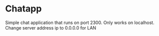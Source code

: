 # Chatapp

Simple chat application that runs on port 2300. Only works on localhost. Change server address ip to 0.0.0.0 for LAN

